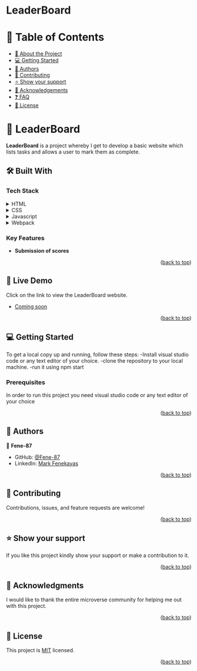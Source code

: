 # LeaderBoard
<a name="readme-top"></a>

<!-- TABLE OF CONTENTS -->

# 📗 Table of Contents

- [📖 About the Project](#about-project)
- [💻 Getting Started](#getting-started)
- [👥 Authors](#authors)
- [🤝 Contributing](#contributing)
- [⭐️ Show your support](#support)
- [🙏 Acknowledgements](#acknowledgements)
- [❓ FAQ](#faq)
- [📝 License](#license)


# 📖 LeaderBoard <a name="about-project"></a>

**LeaderBoard** is a project whereby I get to develop a basic website which lists tasks and allows a user to mark them as complete.
## 🛠 Built With <a name="built-with"></a>

### Tech Stack <a name="tech-stack"></a>

<details>
  <summary>HTML</summary>
  <ul>
    <li><a href="https://html.com/">html.com</a></li>
  </ul>
</details>

<details>
  <summary>CSS</summary>
  <ul>
    <li><a href="https://developer.mozilla.org/en-US/docs/Web/CSS">CSS</a></li>
  </ul>
</details>

<details>
  <summary>Javascript</summary>
  <ul>
    <li><a href="https://www.javascript.com/">Javascript</a></li>
  </ul>
</details>

<details>
  <summary>Webpack</summary>
  <ul>
    <li><a href="https://webpack.js.org/">Webpack</a></li>
  </ul>
</details>

<!-- Features -->

### Key Features <a name="key-features"></a>

- **Submission of scores**

<p align="right">(<a href="#readme-top">back to top</a>)</p>

<!-- LIVE DEMO -->

## 🚀 Live Demo <a name="live-demo"></a>

Click on the link to view the LeaderBoard website.

- [Coming soon]()

<p align="right">(<a href="#readme-top">back to top</a>)</p>

<!-- GETTING STARTED -->

## 💻 Getting Started <a name="getting-started"></a>

To get a local copy up and running, follow these steps:
-Install visual studio code or any text editor of your choice.
-clone the repository to your local machine.
-run it using npm start

### Prerequisites

In order to run this project you need visual studio code or any text editor of your choice

<p align="right">(<a href="#readme-top">back to top</a>)</p>

<!-- AUTHORS -->

## 👥 Authors <a name="authors"></a>

👤 **Fene-87**

- GitHub: [@Fene-87](https://github.com/Fene-87)
- LinkedIn: [Mark Fenekayas](https://www.linkedin.com/in/mark-fenekayas-67378220b/)

<p align="right">(<a href="#readme-top">back to top</a>)</p>

<!-- FUTURE FEATURES -->

<!-- CONTRIBUTING -->

## 🤝 Contributing <a name="contributing"></a>

Contributions, issues, and feature requests are welcome!

<p align="right">(<a href="#readme-top">back to top</a>)</p>

<!-- SUPPORT -->

## ⭐️ Show your support <a name="support"></a>


If you like this project kindly show your support or make a contribution to it.

<p align="right">(<a href="#readme-top">back to top</a>)</p>

<!-- ACKNOWLEDGEMENTS -->

## 🙏 Acknowledgments <a name="acknowledgements"></a>

I would like to thank the entire microverse community for helping me out with this project.

<p align="right">(<a href="#readme-top">back to top</a>)</p>

<!-- LICENSE -->

## 📝 License <a name="license"></a>

This project is [MIT](./LICENSE) licensed.

<p align="right">(<a href="#readme-top">back to top</a>)</p>
